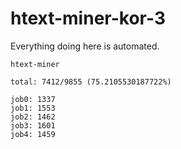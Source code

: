 # htext-miner-kor-3

Everything doing here is automated.

```
htext-miner

total: 7412/9855 (75.2105530187722%)

job0: 1337
job1: 1553
job2: 1462
job3: 1601
job4: 1459
```